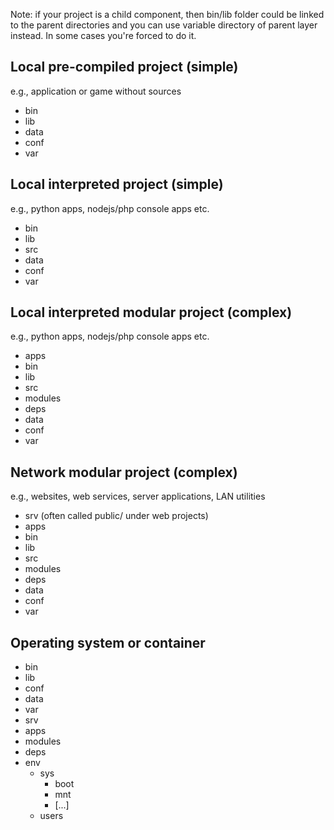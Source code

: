 Note: if your project is a child component, then bin/lib folder could be linked to the parent directories
      and you can use variable directory of parent layer instead. In some cases you're forced to do it.

## Local pre-compiled project (simple)
e.g., application or game without sources

- bin
- lib
- data
- conf
- var


## Local interpreted project (simple)
e.g., python apps, nodejs/php console apps etc.

- bin
- lib
- src
- data
- conf
- var


## Local interpreted modular project (complex)
e.g., python apps, nodejs/php console apps etc.

- apps
- bin
- lib
- src
- modules
- deps
- data
- conf
- var

## Network modular project (complex)
e.g., websites, web services, server applications, LAN utilities

- srv (often called public/ under web projects)
- apps
- bin
- lib
- src
- modules
- deps
- data
- conf
- var

## Operating system or container

 - bin
 - lib
 - conf
 - data
 - var
 - srv
 - apps
 - modules
 - deps
 - env
     - sys
        - boot
        - mnt
        - [...]
     - users

